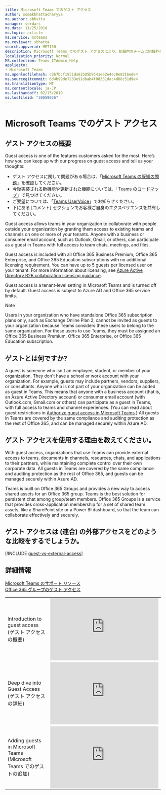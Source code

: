 ```yaml
---
title: Microsoft Teams でのゲスト アクセス
author: somakbhattacharyya
ms.author: sbhatta
manager: serdars
ms.date: 11/25/2018
ms.topic: article
ms.service: msteams
ms.reviewer: sbhatta
search.appverid: MET150
description: Microsoft Teams でのゲスト アクセスにより、組織内のチームは組織外の人にチームおよびチャネルへのアクセス権を付与することで、それらの人と共同作業することができるようになります。
localization_priority: Normal
MS.collection: Teams_ITAdmin_Help
appliesto:
- Microsoft Teams
ms.openlocfilehash: c8b7bcf1951da82b85b9541ee2e4ec0e8216ede4
ms.sourcegitcommit: 6d4b99de7233e91dbab4f08331dac4d88c51d9e4
ms.translationtype: MT
ms.contentlocale: ja-JP
ms.lasthandoff: 02/15/2019
ms.locfileid: "30059026"
---
```

<a name="guest-access-in-microsoft-teams"></a>Microsoft Teams でのゲスト アクセス
======================================

## <a name="guest-access-overview"></a>ゲスト アクセスの概要

Guest access is one of the features customers asked for the most. Here’s how you can keep up with our progress on guest access and tell us your thoughts:

- ゲスト アクセスに関して問題がある場合は、「[Microsoft Teams の既知の問題](Known-issues.md)」を確認してください。
- 今後実装される新機能や更新された機能については、「[Teams のロードマップ](https://aka.ms/teamsroadmap)」で見つけてください。
- ご要望については、「[Teams UserVoice](https://aka.ms/TeamsUserVoice)」でお知らせください。
- 下にある [コメント] セクションでお客様ご自身のエクスペリエンスを共有してください。

Guest access allows teams in your organization to collaborate with people outside your organization by granting them access to existing teams and channels on one or more of your tenants. Anyone with a business or consumer email account, such as Outlook, Gmail, or others, can participate as a guest in Teams with full access to team chats, meetings, and files.

Guest access is included with all Office 365 Business Premium, Office 365 Enterprise, and Office 365 Education subscriptions with no additional licensing requirement. You can have up to 5 guests per licensed user on your tenant. For more information about licensing, see [Azure Active Directory B2B collaboration licensing guidance](https://docs.microsoft.com/en-us/azure/active-directory/b2b/licensing-guidance). 

Guest access is a tenant-level setting in Microsoft Teams and is turned off by default. Guest access is subject to Azure AD and Office 365 service limits.

> [!NOTE]
> Users in your organization who have standalone Office 365 subscription plans only, such as Exchange Online Plan 2, cannot be invited as guests to your organization because Teams considers these users to belong to the same organization. For these users to use Teams, they must be assigned an Office 365 Business Premium, Office 365 Enterprise, or Office 365 Education subscription. 

## <a name="who-is-a-guest"></a>ゲストとは何ですか?

A guest is someone who isn't an employee, student, or member of your organization. They don't have a school or work account with your organization. For example, guests may include partners, vendors, suppliers, or consultants. Anyone who is not part of your organization can be added as guest in Teams. This means that anyone with a business account (that is, an Azure Active Directory account) or consumer email account (with Outlook.com, Gmail.com or others) can participate as a guest in Teams, with full access to teams and channel experiences. (You can read about guest restrictions in [Authorize guest access in Microsoft Teams](teams-dependencies.md).) All guests in Teams are covered by the same compliance and auditing protection as the rest of Office 365, and can be managed securely within Azure AD.

## <a name="why-use-guest-access"></a>ゲスト アクセスを使用する理由を教えてください。
      
With guest access, organizations that use Teams can provide external access to teams, documents in channels, resources, chats, and applications to their partners, while maintaining complete control over their own corporate data. All guests in Teams are covered by the same compliance and auditing protection as the rest of Office 365, and guests can be managed securely within Azure AD.  

Teams is built on Office 365 Groups and provides a new way to access shared assets for an Office 365 group. Teams is the best solution for persistent chat among group/team members. Office 365 Groups is a service that provides cross-application membership for a set of shared team assets, like a SharePoint site or a Power BI dashboard, so that the team can collaborate effectively and securely. 

## <a name="how-does-guest-access-compare-to-external-access-federation"></a>ゲスト アクセスは (連合) の外部アクセスをどのような比較をするでしょうか。

[!INCLUDE [guest-vs-external-access](includes/guest-vs-external-access.md)]

## <a name="more-information"></a>詳細情報
    
[Microsoft Teams のサポート リソース](support-resources.md)  
[Office 365 グループのゲスト アクセス](https://support.office.com/en-us/article/guest-access-in-office-365-groups-bfc7a840-868f-4fd6-a390-f347bf51aff6?ui=en-US&rs=en-US&ad=US#bkmk_usepowershell&PickTab=FAQ) 
  
|  |  |
|---------|---------|
|Introduction to guest access (ゲスト アクセスの概要)   | <iframe width="350" height="200" src="https://www.youtube.com/embed/D8DW2Urv5y8" frameborder="0" allowfullscreen></iframe>   |
|Deep dive into Guest Access (ゲスト アクセスの詳細)   | <iframe width="350" height="200" src="https://www.youtube.com/embed/vaJRRSjBxxY" frameborder="0" allowfullscreen></iframe>   |
| Adding guests in Microsoft Teams (Microsoft Teams でのゲストの追加)   | <iframe width="350" height="200" src="https://www.youtube.com/embed/1daMBDyBLZc" frameborder="0" allowfullscreen></iframe>   | 
    

